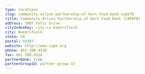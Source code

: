```yaml
---
type: locations
slug: community-action-partnership-of-kern-food-bank-capkfb
title: Community Action Partnership of Kern Food Bank (CAPKFB)
address: 1807 Feliz Drive
cityIndexKey: city-ca-bakersfield
city: Bakersfield
state: CA
postal: 93307
website: http://www.capk.org
phone: 661-398-4520
fax: 661-398-4524
partnerBank: true
partnerGroupId: partner-group-15
---
```

